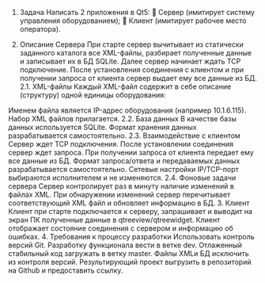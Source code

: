 
1. Задача
Написать 2 приложения в Qt5:
	Сервер (имитирует систему управления оборудованием);
	Клиент (имитирует рабочее место оператора). 
 
2. Описание Сервера
При старте сервер вычитывает из статически заданного каталога все XML-файлы, разбирает полученные данные и записывает их в БД SQLite. Далее сервер начинает ждать TCP подключение. После установления соединения с клиентом и при получении запроса от клиента сервер выдает ему все данные из БД. 
2.1. XML-файлы
Каждый XML-файл содержит в себе описание (структуру) одной единицы оборудования:
 
Именем файла является IP-адрес оборудования (например 10.1.6.115).
Набор XML файлов прилагается.
2.2. База данных
В качестве базы данных используется SQLite. Формат хранения данных разрабатывается самостоятельно.
2.3. Взаимодействие с клиентом
Сервер ждет TCP подключения. После установлении соединения сервер ждет запроса. При получении запроса от клиента передает ему все данные из БД. Формат запроса/ответа и передаваемых данных разрабатывается самостоятельно.
Сетевые настройки IP/TCP-порт выбираются исполнителем и не изменяются.
2.4. Фоновые задачи сервера
Сервер контролирует раз в минуту наличие изменений в файлах XML.
При обнаружении изменений сервер перечитывает соответствующий XML файл и обновляет информацию в БД.
3. Клиент
Клиент при старте подключается к серверу, запрашивает и выводит на экран ПК полученные данные в qtreeview/qtreewidget. 
Клиент отображает состояние соединения с сервером и информацию об ошибках.
4. Требования к процессу разработки
Использовать контроль версий Git.
Разработку функционала вести в ветке dev.
Отлаженный стабильный код загружать в ветку master.
Файлы XMLи БД исключить из контроля версий.
Результирующий проект выгрузить в репозиторий на Github и предоставить ссылку.
